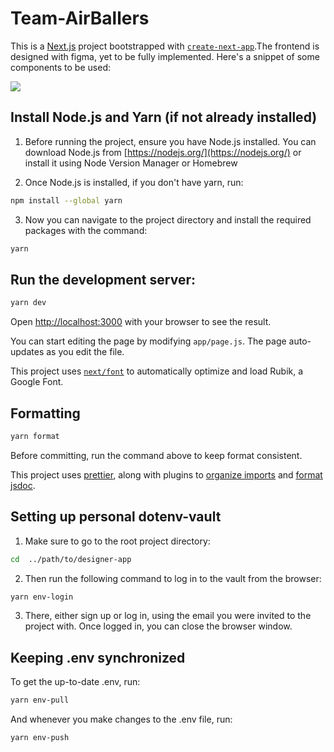 # Team-AirBallers

This is a [Next.js](https://nextjs.org/) project bootstrapped with [`create-next-app`](https://github.com/vercel/next.js/tree/canary/packages/create-next-app).The frontend is designed with figma, yet to be fully implemented. Here's a snippet of some components to be used:

![](https://github.com/user-attachments/assets/b1fb76fb-4381-4eac-882e-27e7fd88c65e)

## Install Node.js and Yarn (if not already installed)

1. Before running the project, ensure you have Node.js installed. You can download Node.js from [https://nodejs.org/](https://nodejs.org/) or install it using Node Version Manager or Homebrew

2. Once Node.js is installed, if you don't have yarn, run:

```bash
npm install --global yarn
```

3. Now you can navigate to the project directory and install the required packages with the command:

```bash
yarn
```

## Run the development server:

```bash
yarn dev
```

Open [http://localhost:3000](http://localhost:3000) with your browser to see the result.

You can start editing the page by modifying `app/page.js`. The page auto-updates as you edit the file.

This project uses [`next/font`](https://nextjs.org/docs/basic-features/font-optimization) to automatically optimize and load Rubik, a Google Font.

## Formatting

```bash
yarn format
```

Before committing, run the command above to keep format consistent.

This project uses [prettier](https://github.com/prettier/prettier), along with plugins to [organize imports](https://github.com/simonhaenisch/prettier-plugin-organize-imports) and [format jsdoc](https://github.com/hosseinmd/prettier-plugin-jsdoc).

## Setting up personal dotenv-vault

1. Make sure to go to the root project directory:

```bash
cd  ../path/to/designer-app
```

2. Then run the following command to log in to the vault from the browser:

```bash
yarn env-login
```

3. There, either sign up or log in, using the email you were invited to the project with. Once logged in, you can close the browser window.

## Keeping .env synchronized

To get the up-to-date .env, run:

```bash
yarn env-pull
```

And whenever you make changes to the .env file, run:

```bash
yarn env-push
```
